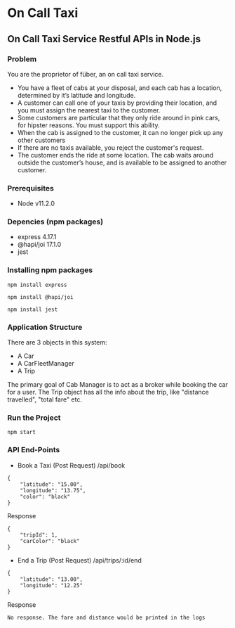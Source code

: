 # On Call Taxi
## On Call Taxi Service Restful APIs in Node.js
### Problem
You are the proprietor of füber, an on call taxi service.
* You have a fleet of cabs at your disposal, and each cab has a location, determined by it’s latitude and longitude.
* A customer can call one of your taxis by providing their location, and you must assign the nearest taxi to the customer.
* Some customers are particular that they only ride around in pink cars, for hipster reasons. You must support this ability.
* When the cab is assigned to the customer, it can no longer pick up any other customers
* If there are no taxis available, you reject the customer's request.
* The customer ends the ride at some location. The cab waits around outside the customer’s house, and is available to be assigned to another customer.

### Prerequisites
- Node v11.2.0

### Depencies (npm packages)
- express 4.17.1
- @hapi/joi 17.1.0
- jest
### Installing npm packages
```
npm install express
```
```
npm install @hapi/joi
```
```
npm install jest
```
### Application Structure

There are 3 objects in this system:

- A Car
- A CarFleetManager
- A Trip

The primary goal of Cab Manager is to act as a broker while booking the car for a user. The Trip object has all the info about the trip, like "distance travelled", "total fare" etc.

### Run the Project
```
npm start
```

### API End-Points
* Book a Taxi (Post Request) /api/book
```
{
	"latitude": "15.00",
	"longitude": "13.75",
	"color": "black"
}
```
Response 
```
{
    "tripId": 1,
    "carColor": "black"
}
```
* End a Trip (Post Request) /api/trips/:id/end
```
{
	"latitude": "13.00",
	"longitude": "12.25"
}
```
Response
```
No response. The fare and distance would be printed in the logs
```

